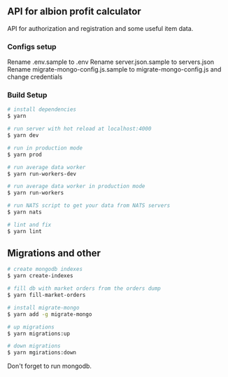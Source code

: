 ## API for albion profit calculator
API for authorization and registration and some useful item data.

### Configs setup
Rename .env.sample to .env 
Rename server.json.sample to servers.json
Rename migrate-mongo-config.js.sample to migrate-mongo-config.js and change credentials

### Build Setup

``` bash
# install dependencies
$ yarn

# run server with hot reload at localhost:4000
$ yarn dev

# run in production mode
$ yarn prod

# run average data worker
$ yarn run-workers-dev

# run average data worker in production mode
$ yarn run-workers

# run NATS script to get your data from NATS servers
$ yarn nats

# lint and fix
$ yarn lint
```

## Migrations and other
```bash
# create mongodb indexes
$ yarn create-indexes

# fill db with market orders from the orders dump
$ yarn fill-market-orders

# install migrate-mongo
$ yarn add -g migrate-mongo

# up migrations
$ yarn migrations:up

# down migrations
$ yarn mgirations:down
```

Don't forget to run mongodb.
